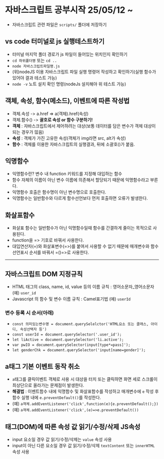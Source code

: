 # 자바스크립트 공부시작 25/05/12 ~
* 자바스크립트 관련 파일은 `scripts/` 폴더에 저장하기
## vs code 터미널로 js 실행테스트하기
* 터미널 마지막 폴더 경로가 js 파일이 들어있는 위치인지 확인하기
* `cd 하위폴더명` 또는 `cd ..`
* `node 자바스크립트파일명.js`
* (위)nodeJS 이용 자바스크립트 파일 실행 명령어 작성하고 확인하기(실행 함수가 있어야 결과 테스트 가능)
* `node -v` 노트 설치 확인 명령(nodeJs 설치해야 위 테스트 가능)
## 객체, 속성, 함수(메소드), 이벤트에 따른 작성법
* 객체.속성 -> a.href => a(객체).href(속성)
* 객체.함수() -> **괄호로 속성 or 함수 구분하기!**
* **객체** : 자바스크립트에서 제어하려는 대상(보통 데이터를 담은 변수가 객체 대상이 되는 경우가 많음)
* **속성** : 객체가 가진 고유한 속성(객체가 img라면 src, alt가 속성)
* **함수** : 객체를 이용한 자바스크립트의 실행결과, 뒤에 소괄호()가 붙음.
## 익명함수
* 익명함수란? 변수 내 function 키워드를 지정해 대입하는 함수
* 함수 자체의 이름이 아닌 변수 이름에 의존해서 할당되기 때문에 익명함수라고 부른다.
* 익명함수 호출은 함수명이 아닌 변수명으로 호출한다.
* 익명함수는 일반함수와 다르게 함수선언보다 먼저 호출하면 오류가 발생한다.
## 화살표함수
* 화살표 함수는 일반함수가 아닌 익명함수일때 함수를 간결하게 줄이는 목적으로 사용된다.
* function을 => 기호로 바꿔서 사용한다.
* 대입연산자(=)와 화살표변수(=>)를 붙여서 사용할 수 없기 때문에 매개변수와 함수 선언표시 순서를 바꿔서 =()=>로 사용한다.
------------
## 자바스크립트 DOM 지정규칙
* HTML 태그의 class, name, id, value 등의 이름 규칙 : 영어소문자_영어소문자 (예) `user_id`
* Javascript 의 함수 및 변수 이름 규칙 : Camel표기법 (예) `userId`
### 변수 등록 시 순서(아래)
* `const 의미있는변수명 = document.querySelelctor('HTML요소 또는 클래스, 아이디, 속성선택자 등')`
* `const userId = document.querySelector('.user_id');` 
* `let liActive = document.querySelector('li.active');`<!-- li의 클래스 active를 문서에서 찾아서 liAcive변수에 넣겠다.  -->
* `var pwIO = document.querySelector(input[type*=pass]');` <!-- IO:Input, Output -->
* `let genderChk = document.querySelector('input[name=gender]');`
## a태그 기본 이벤트 동작 취소
* `a`태그를 클릭이벤트 객체로 사용 시 대상을 터치 또는 클릭하면 화면 세로 스크롤이 최상단으로 올라가는 문제점이 발생한다. 
* **해결법** : 이벤트함수 내에 익명함수 및 화살표함수를 작성하고 매개변수에 `e` 작성 후 함수 실행 내에 `e.preventDefault()`를 작성한다.
* (예) `a객체.addEventListener('click',function(e){e.preventDefault();})`
* (예) `a객체.addEventListener('click',(e)=>e.preventDefault())`
## 태그(DOM)에 따른 속성 값 읽기/수정/삭제 JS속성
* input 요소일 경우 값 읽기/수정/삭제는 `value` 속성 사용
* input이 아닌 다른 요소일 경우 값 읽기/수정/삭제 `textContent` 또는 `innerHTML` 속성 사용